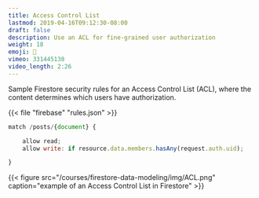 ```yaml
---
title: Access Control List
lastmod: 2019-04-16T09:12:30-08:00
draft: false
description: Use an ACL for fine-grained user authorization
weight: 18
emoji: 🎁
vimeo: 331445138
video_length: 2:26
---
```


Sample Firestore security rules for an Access Control List (ACL), where the content determines which users have authorization. 

{{< file "firebase" "rules.json" >}}
```js
match /posts/{document} {

    allow read;
    allow write: if resource.data.members.hasAny(request.auth.uid);

}
```

{{< figure src="/courses/firestore-data-modeling/img/ACL.png" caption="example of an Access Control List in Firestore"  >}}